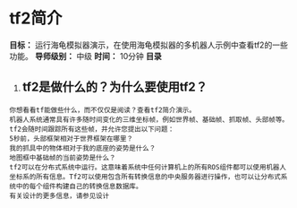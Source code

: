 # tf2简介



**目标：** 运行海龟模拟器演示，在使用海龟模拟器的多机器人示例中查看tf2的一些功能。
**导师级别：** 中级
**时间：** 10分钟
**目录**


  1. ## tf2是做什么的？为什么要使用tf2？

    你想看看tf能做些什么，而不仅仅是阅读？查看tf2简介演示。
    机器人系统通常具有许多随时间变化的三维坐标帧，例如世界帧、基础帧、抓取帧、头部帧等。tf2会随时间跟踪所有这些帧，并允许您提出以下问题：
    5秒前，头部框架相对于世界框架在哪里？
    我的抓具中的物体相对于我的底座的姿势是什么？
    地图框中基础帧的当前姿势是什么？
    tf2可以在分布式系统中运行。这意味着系统中任何计算机上的所有ROS组件都可以使用机器人坐标系的所有信息。Tf2可以使用包含所有转换信息的中央服务器进行操作，也可以让分布式系统中的每个组件构建自己的转换信息数据库。
    有关设计的更多信息，请参见设计
